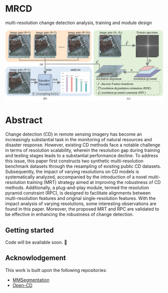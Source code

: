 # MRCD
multi-resolution change detection analysis, training and module design
<!-- ![framework](https://github.com/flying318/MRCD/blob/main/fig/multi-scale.jpg) -->
![framework](https://github.com/flying318/MRCD/blob/main/fig/frame.jpg)
# Abstract
Change detection (CD) in remote sensing imagery has become an increasingly substantial task in the monitoring of natural resources and disaster response. However, existing CD methods face a notable challenge in terms of resolution scalability, wherein the resolution gap during training and testing stages leads to a substantial performance decline. To address this issue, this paper first constructs two synthetic multi-resolution benchmark datasets through the resampling of existing public CD datasets. Subsequently, the impact of varying resolutions on CD models is systematically analyzed, accompanied by the introduction of a novel multi-resolution training (MRT) strategy aimed at improving the robustness of CD methods. Additionally, a plug-and-play module, termed the resolution pyramid constraint (RPC), is designed to facilitate alignments between multi-resolution features and original single-resolution features. With the impact analysis of varying resolutions, some interesting observations are found in this paper. Moreover, the proposed MRT and RPC are validated to be effective in enhancing the robustness of change detection.
## Getting started
Code will be available soon. 🚀

## Acknowlodgement
This work is built upon the following repositories:
* [MMSegmentation](https://github.com/open-mmlab/mmsegmentation.git)
* [Open-CD](https://github.com/likyoo/open-cd.git)
